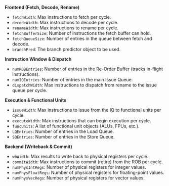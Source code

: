 **Frontend (Fetch, Decode, Rename)**

  * `fetchWidth`: Max instructions to fetch per cycle.
  * `decodeWidth`: Max instructions to decode per cycle.
  * `renameWidth`: Max instructions to rename per cycle.
  * `fetchBufferSize`: Number of instructions the fetch buffer can hold.
  * `fetchQueueSize`: Number of entries in the queue between fetch and decode.
  * `branchPred`: The branch predictor object to be used.

**Instruction Window & Dispatch**

  * `numROBEntries`: Number of entries in the Re-Order Buffer (tracks in-flight instructions).
  * `numIQEntries`: Number of entries in the main Issue Queue.
  * `dispatchWidth`: Max instructions to dispatch from rename to the issue queue per cycle.

**Execution & Functional Units**

  * `issueWidth`: Max instructions to issue from the IQ to functional units per cycle.
  * `executeWidth`: Max instructions that can begin execution per cycle.
  * `funcUnits`: A list of functional unit objects (ALUs, FPUs, etc.).
  * `LQEntries`: Number of entries in the Load Queue.
  * `SQEntries`: Number of entries in the Store Queue.

**Backend (Writeback & Commit)**

  * `wbWidth`: Max results to write back to physical registers per cycle.
  * `commitWidth`: Max instructions to commit (retire) from the ROB per cycle.
  * `numPhysIntRegs`: Number of physical registers for integer values.
  * `numPhysFloatRegs`: Number of physical registers for floating-point values.
  * `numPhysVecRegs`: Number of physical registers for vector values.

